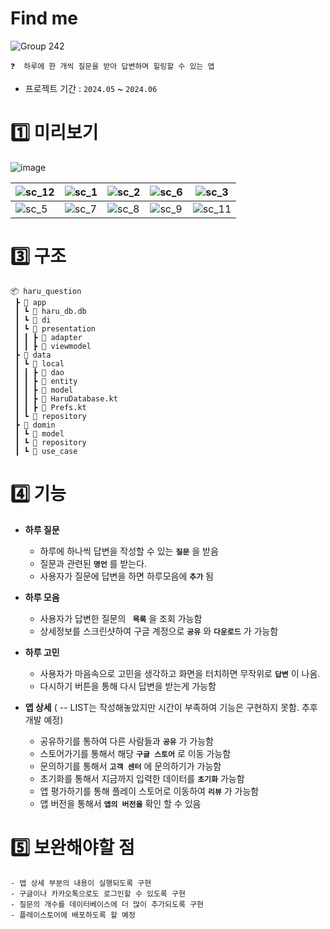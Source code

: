 # Find me 

![Group 242](https://user-images.githubusercontent.com/94586184/230772869-10666a35-d9cd-4246-9a09-58aa45499138.png)
```
❓  하루에 한 개씩 질문을 받아 답변하며 힐링할 수 있는 앱
```
- 프로젝트 기간 : `2024.05` ~ `2024.06`


# :one: 미리보기
![image](https://github.com/yena101/myblog/assets/130446733/5b4eaed5-3537-4f9a-8747-9446e3341610)

| ![sc_12](https://user-images.githubusercontent.com/94586184/230772664-7a97f9d5-26e3-482f-ba4b-05366f0648e4.png)| ![sc_1](https://user-images.githubusercontent.com/94586184/230772672-9bd7733b-7f96-40ee-bd1c-a85109b55852.png)|![sc_2](https://user-images.githubusercontent.com/94586184/230772676-0b55067a-52b4-4b05-8a05-3036e91ec8fb.png) | ![sc_6](https://user-images.githubusercontent.com/94586184/230772685-073df27c-0d9b-417d-8f6c-157100ab1320.png)|![sc_3](https://user-images.githubusercontent.com/94586184/230772750-bbeef7db-2c87-4de7-97db-dafacf385d24.png) |
|-|-|-|-|-|
| ![sc_5](https://user-images.githubusercontent.com/94586184/230772785-c817f468-1457-4158-9075-82ab47cade2d.png) | ![sc_7](https://user-images.githubusercontent.com/94586184/230772797-9a5da01c-a981-4209-a379-4a556eff4b99.png) |![sc_8](https://user-images.githubusercontent.com/94586184/230772813-e6301b9b-5ca1-40ab-9e0f-f6f6a8d233da.png) |![sc_9](https://user-images.githubusercontent.com/94586184/230772829-7ec44617-037b-4f46-8b8e-400908203447.png)| ![sc_11](https://user-images.githubusercontent.com/94586184/230772836-f486b8a7-fdad-439b-aeeb-3581748f4fa9.png)| 





# :three: 구조
```
📦 haru_question
 ┣ 📂 app
 ┃ ┗ 📜 haru_db.db
 ┃ ┗ 📂 di
 ┃ ┗ 📂 presentation
 ┃ ┃ ┣ 📂 adapter
 ┃ ┃ ┣ 📂 viewmodel
 ┣ 📂 data
 ┃ ┗ 📂 local
 ┃ ┃ ┣ 📂 dao
 ┃ ┃ ┣ 📂 entity
 ┃ ┃ ┣ 📂 model
 ┃ ┃ ┣ 📜 HaruDatabase.kt
 ┃ ┃ ┣ 📜 Prefs.kt
 ┃ ┗ 📂 repository
 ┣ 📂 domin
 ┃ ┗ 📂 model
 ┃ ┗ 📂 repository
 ┃ ┗ 📂 use_case
```
# :four: 기능
- **하루 질문**
    - 하루에 하나씩 답변을 작성할 수 있는 **```질문```** 을 받음
    - 질문과 관련된 **```명언```** 를 받는다.
    - 사용자가 질문에 답변을 하면 하루모음에 **```추가```** 됨
      
- **하루 모음**
    - 사용자가 답변한 질문의 **``` 목록```** 을 조회 가능함
    - 상세정보를 스크린샷하여 구글 계정으로 **```공유```** 와 **```다운로드```** 가 가능함
      
- **하루 고민**
    - 사용자가 마음속으로 고민을 생각하고 화면을 터치하면 무작위로 **```답변```** 이 나옴.
    - 다시하기 버튼을 통해 다시 답변을 받는게 가능함
      
- **앱 상세** ( -- LIST는 작성해놓았지만 시간이 부족하여 기능은 구현하지 못함. 추후 개발 예정)
   
    - 공유하기를 통하여 다른 사람들과 **```공유```** 가 가능함
    - 스토어가기를 통해서 해당 **```구글 스토어```** 로 이동 가능함
    - 문의하기를 통해서 **```고객 센터```** 에 문의하기가 가능함
    - 초기화를 통해서 지금까지 입력한 데이터를 **```초기화```** 가능함
    - 앱 평가하기를 통해 플레이 스토어로 이동하여 **```리뷰```** 가 가능함
    - 앱 버전을 통해서  **```앱의 버전을```** 확인 할 수 있음
      
    
# :five:  보완해야할 점

 
    - 앱 상세 부분의 내용이 실행되도록 구현
    - 구글이나 카카오톡으로도 로그인할 수 있도록 구현
    - 질문의 개수를 데이터베이스에 더 많이 추가되도록 구현
    - 플레이스토어에 배포하도록 할 예정
 
